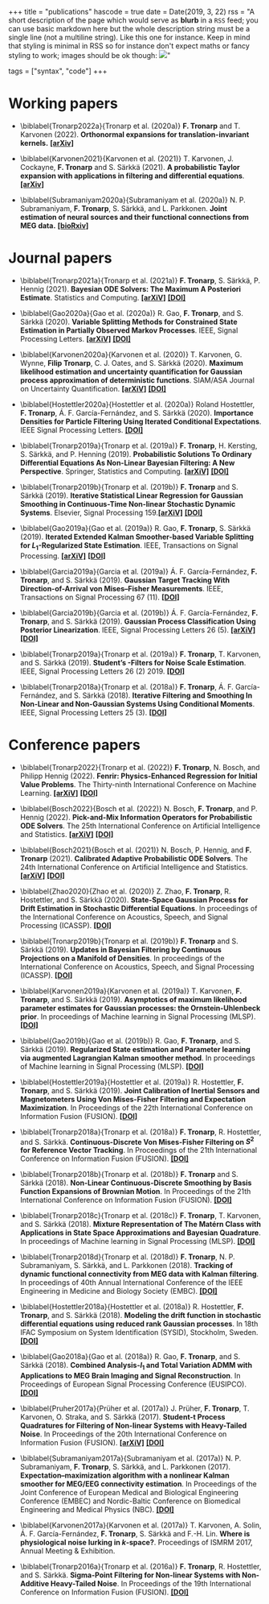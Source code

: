 +++
title = "publications"
hascode = true
date = Date(2019, 3, 22)
rss = "A short description of the page which would serve as **blurb** in a `RSS` feed; you can use basic markdown here but the whole description string must be a single line (not a multiline string). Like this one for instance. Keep in mind that styling is minimal in RSS so for instance don't expect maths or fancy styling to work; images should be ok though: ![](https://upload.wikimedia.org/wikipedia/en/3/32/Rick_and_Morty_opening_credits.jpeg)"

tags = ["syntax", "code"]
+++


# Working papers 

* \biblabel{Tronarp2022a}{Tronarp et al. (2020a)} **F. Tronarp** and T. Karvonen (2022). **Orthonormal expansions for translation-invariant kernels.** **[[arXiv]](https://arxiv.org/abs/2206.08648)**

* \biblabel{Karvonen2021}{Karvonen et al. (2021)} T. Karvonen, J. Cockayne, **F. Tronarp** and S. Särkkä (2021). **A probabilistic Taylor expansion with applications in filtering and differential equations**. **[[arXiv]](https://arxiv.org/abs/2102.00877)**

* \biblabel{Subramaniyam2020a}{Subramaniyam et al. (2020a)}  N. P. Subramaniyam, **F. Tronarp**, S. Särkkä, and L. Parkkonen. **Joint estimation of neural sources and their functional connections from MEG data.** **[[bioRxiv]](https://www.biorxiv.org/content/10.1101/2020.10.04.325563v1)**


# Journal papers 

*  \biblabel{Tronarp2021a}{Tronarp et al. (2021a)} **F. Tronarp**, S. Särkkä, P. Hennig (2021). **Bayesian ODE Solvers: The Maximum A Posteriori Estimate**. Statistics and Computing. **[[arXiV]](https://arxiv.org/abs/2004.00623)** **[[DOI]](https://doi.org/10.1007/s11222-021-09993-7)**

* \biblabel{Gao2020a}{Gao et al. (2020a)} R. Gao, **F. Tronarp**, and S. Särkkä (2020). **Variable Splitting Methods for Constrained State Estimation in Partially Observed Markov Processes**. IEEE, Signal Processing Letters. **[[arXiV]](https://arxiv.org/abs/2005.08275)** **[[DOI]](https://doi.org/10.1109/LSP.2020.3010159)**

* \biblabel{Karvonen2020a}{Karvonen et al. (2020)} T. Karvonen, G. Wynne, **Filip Tronarp**, C. J. Oates, and S. Särkkä (2020). **Maximum likelihood estimation and uncertainty quantification for Gaussian process approximation of deterministic functions**. SIAM/ASA Journal on Uncertainty Quantification. **[[arXiV]](https://arxiv.org/abs/2001.10965)** **[[DOI]](https://doi.org/10.1137/20M1315968)**

* \biblabel{Hostettler2020a}{Hostettler et al. (2020a)} Roland Hostettler, **F. Tronarp**, Á. F. García-Fernández, and S. Särkkä (2020). **Importance Densities for Particle Filtering Using Iterated Conditional Expectations**. IEEE Signal Processing Letters. **[[DOI]](https://doi.org/10.1109/LSP.2020.2964531)**

* \biblabel{Tronarp2019a}{Tronarp et al. (2019a)} **F. Tronarp**, H. Kersting, S. Särkkä, and P. Henning (2019). **Probabilistic Solutions To Ordinary Differential Equations As Non-Linear Bayesian Filtering: A New Perspective**. Springer, Statistics and Computing. **[[arXiV]](https://arxiv.org/abs/1810.03440)** **[[DOI]](https://doi.org/10.1007/s11222-019-09900-1)**

* \biblabel{Tronarp2019b}{Tronarp et al. (2019b)} **F. Tronarp** and S. Särkkä (2019). **Iterative Statistical Linear Regression for Gaussian Smoothing in Continuous-Time Non-linear Stochastic Dynamic Systems**. Elsevier, Signal Processing 159.**[[arXiV]](https://arxiv.org/abs/1805.11258)** **[[DOI]](https://doi.org/10.1016/j.sigpro.2019.01.013)**

* \biblabel{Gao2019a}{Gao et al. (2019a)}  R. Gao, **F. Tronarp**, S. Särkkä (2019). **Iterated Extended Kalman Smoother-based Variable Splitting for $L_1$-Regularized State Estimation**. IEEE, Transactions on Signal Processing. **[[arXiV]](https://arxiv.org/abs/1903.08605)** **[[DOI]](https://doi.org/10.1109/TSP.2019.2935868)**

* \biblabel{Garcia2019a}{Garcia et al. (2019a)} Á. F. García-Fernández, **F. Tronarp**, and S. Särkkä (2019). **Gaussian Target Tracking With Direction-of-Arrival von Mises–Fisher Measurements**. IEEE, Transactions on Signal Processing 67 (11). **[[DOI]](https://doi.org/10.1109/TSP.2019.2911258)**

* \biblabel{Garcia2019b}{Garcia et al. (2019b)} Á. F. García-Fernández, **F. Tronarp**, and S. Särkkä (2019). **Gaussian Process Classification Using Posterior Linearization**. IEEE, Signal Processing Letters 26 (5). **[[arXiV]](https://arxiv.org/abs/1809.04967)** **[[DOI]](https://doi.org/10.1109/LSP.2019.2906929)**

*  \biblabel{Tronarp2019a}{Tronarp et al. (2019a)} **F. Tronarp**, T. Karvonen, and S. Särkkä (2019). **Student’s -Filters for Noise Scale Estimation**. IEEE, Signal Processing Letters 26 (2) 2019. **[[DOI]](https://doi.org/10.1109/LSP.2018.2889440)**

*  \biblabel{Tronarp2018a}{Tronarp et al. (2018a)} **F. Tronarp**, Á. F. García-Fernández, and S. Särkkä (2018). **Iterative Filtering and Smoothing In Non-Linear and Non-Gaussian Systems Using Conditional Moments**. IEEE, Signal Processing Letters 25 (3). **[[DOI]](https://doi.org/10.1109/LSP.2018.2794767)**





# Conference papers 

* \biblabel{Tronarp2022}{Tronarp et al. (2022)}  **F. Tronarp**, N. Bosch, and Philipp Hennig (2022). **Fenrir: Physics-Enhanced Regression for Initial Value Problems**. The Thirty-ninth International Conference on Machine Learning. **[[arXiV]](https://arxiv.org/abs/2202.01287)** **[[DOI]](https://proceedings.mlr.press/v162/tronarp22a)** 

* \biblabel{Bosch2022}{Bosch et al. (2022)} N. Bosch, **F. Tronarp**, and P. Hennig (2022). **Pick-and-Mix Information Operators for Probabilistic ODE Solvers**. The 25th International Conference on Artificial Intelligence and Statistics. **[[arXiV]](https://arxiv.org/abs/2110.10770)** **[[DOI]](https://proceedings.mlr.press/v151/bosch22a)** 

* \biblabel{Bosch2021}{Bosch et al. (2021)} N. Bosch, P. Hennig, and **F. Tronarp** (2021). **Calibrated Adaptive Probabilistic ODE Solvers**. The 24th International Conference on Artificial Intelligence and Statistics. **[[arXiV]](https://arxiv.org/abs/2012.08202)** **[[DOI]](http://proceedings.mlr.press/v130/bosch21a)** 

* \biblabel{Zhao2020}{Zhao et al. (2020)} Z. Zhao, **F. Tronarp**, R. Hostettler, and S. Särkkä (2020). **State-Space Gaussian Process for Drift Estimation in Stochastic Differential Equations**. In proceedings of the International Conference on Acoustics, Speech, and Signal Processing (ICASSP). **[[DOI]](https://ieeexplore.ieee.org/abstract/document/9054472)** 

* \biblabel{Tronarp2019b}{Tronarp et al. (2019b)} **F. Tronarp** and S. Särkkä (2019). **Updates in Bayesian Filtering by Continuous Projections on a Manifold of Densities**. In proceedings of the International Conference on Acoustics, Speech, and Signal Processing (ICASSP). **[[DOI]](https://doi.org/10.1109/ICASSP.2019.8682279)** 

* \biblabel{Karvonen2019a}{Karvonen et al. (2019a)} T. Karvonen, **F. Tronarp**, and S. Särkkä (2019). **Asymptotics of maximum likelihood parameter estimates for Gaussian processes: the Ornstein-Uhlenbeck prior**. In proceedings of Machine learning in Signal Processing (MLSP). **[[DOI]](https://doi.org/10.1109/MLSP.2019.8918767)** 

* \biblabel{Gao2019b}{Gao et al. (2019b)}  R. Gao, **F. Tronarp**, and S. Särkkä (2019). **Regularized State estimation and Parameter learning via augmented Lagrangian Kalman smoother method**. In proceedings of Machine learning in Signal Processing (MLSP). **[[DOI]](https://doi.org/10.1109/MLSP.2019.8918821)** 

* \biblabel{Hostettler2019a}{Hostettler et al. (2019a)} R. Hostettler, **F. Tronarp**, and S. Särkkä (2019). **Joint Calibration of Inertial Sensors and Magnetometers Using Von Mises-Fisher Filtering and Expectation Maximization**. In Proceedings of the 22th International Conference on Information Fusion (FUSION). **[[DOI]](https://doi.org/10.23919/FUSION43075.2019.9011257)** 

* \biblabel{Tronarp2018a}{Tronarp et al. (2018a)} **F. Tronarp**, R. Hostettler, and S. Särkkä. **Continuous-Discrete Von Mises-Fisher Filtering on $S^2$ for Reference Vector Tracking**. In Proceedings of the 21th International Conference on Information Fusion (FUSION). **[[DOI]](https://doi.org/10.23919/ICIF.2018.8455299)** 

* \biblabel{Tronarp2018b}{Tronarp et al. (2018b)} **F. Tronarp** and S. Särkkä (2018). **Non-Linear Continuous-Discrete Smoothing by Basis Function Expansions of Brownian Motion**. In Proceedings of the 21th International Conference on Information Fusion (FUSION). **[[DOI]](https://doi.org/10.23919/ICIF.2018.8455493)** 

* \biblabel{Tronarp2018c}{Tronarp et al. (2018c)} **F. Tronarp**, T. Karvonen, and S. Särkkä (2018). **Mixture Representation of The Matérn Class with Applications in State Space Approximations and Bayesian Quadrature**. In proceedings of Machine learning in Signal Processing (MLSP). **[[DOI]](https://doi.org/10.1109/MLSP.2018.8516992)** 

* \biblabel{Tronarp2018d}{Tronarp et al. (2018d)} **F. Tronarp**, N. P. Subramaniyam, S. Särkkä, and L. Parkkonen (2018). **Tracking of dynamic functional connectivity from MEG data with Kalman filtering**. In proceedings of 40th Annual International Conference of the IEEE Engineering in Medicine and Biology Society (EMBC). **[[DOI]](https://doi.org/10.1109/EMBC.2018.8512456)** 

* \biblabel{Hostettler2018a}{Hostettler et al. (2018a)} R. Hostettler, **F. Tronarp**, and S. Särkkä (2018). **Modeling the drift function in stochastic differential equations using reduced rank Gaussian processes**. In 18th IFAC Symposium on System Identification (SYSID), Stockholm, Sweden. **[[DOI]](https://doi.org/10.1016/j.ifacol.2018.09.137)** 

* \biblabel{Gao2018a}{Gao et al. (2018a)}  R. Gao, **F. Tronarp**, and S. Särkkä (2018). **Combined Analysis-$l_1$ and Total Variation ADMM with Applications to MEG Brain Imaging and Signal Reconstruction**. In Proceedings of European Signal Processing Conference (EUSIPCO). **[[DOI]](https://doi.org/10.23919/EUSIPCO.2018.8553122)** 

* \biblabel{Pruher2017a}{Prüher et al. (2017a)} J. Prüher, **F. Tronarp**, T. Karvonen, O. Straka, and S. Särkkä (2017). **Student-t Process Quadratures for Filtering of Non-linear Systems with Heavy-Tailed Noise**. In Proceedings of the 20th International Conference on Information Fusion (FUSION). **[[arXiV]](https://arxiv.org/abs/1703.05189)** **[[DOI]](https://doi.org/10.23919/ICIF.2017.8009742)** 

* \biblabel{Subramaniyam2017a}{Subramaniyam et al. (2017a)} N. P. Subramaniyam, **F. Tronarp**, S. Särkkä, and L. Parkkonen (2017). **Expectation–maximization algorithm with a nonlinear Kalman smoother for MEG/EEG connectivity estimation**. In Proceedings of the Joint Conference of European Medical and Biological Engineering Conference (EMBEC) and Nordic-Baltic Conference on Biomedical Engineering and Medical Physics (NBC). **[[DOI]](https://doi.org/10.1007/978-981-10-5122-7_191)** 

* \biblabel{Karvonen2017a}{Karvonen et al. (2017a)} T. Karvonen, A. Solin, Á. F. García-Fernández, **F. Tronarp**, S. Särkkä and F.-H. Lin. **Where is physiological noise lurking in $k$-space?**. Proceedings of ISMRM 2017, Annual Meeting & Exhibition.

*  \biblabel{Tronarp2016a}{Tronarp et al. (2016a)} **F. Tronarp**, R. Hostettler, and S. Särkkä. **Sigma-Point Filtering for Non-linear Systems with Non-Additive Heavy-Tailed Noise**. In Proceedings of the 19th International Conference on Information Fusion (FUSION). **[[DOI]](https://ieeexplore.ieee.org/abstract/document/7528109)** 
